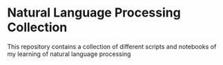 # Natural Language Processing Collection

This repository contains a collection of different scripts and notebooks of my learning of natural language processing
